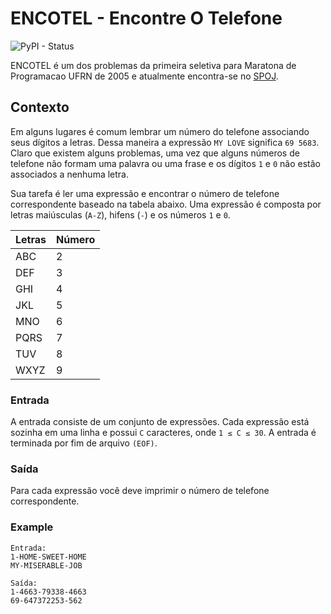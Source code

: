 # ENCOTEL - Encontre O Telefone
![PyPI - Status](https://img.shields.io/pypi/status/Django.svg)

ENCOTEL é um dos problemas da primeira seletiva para Maratona de Programacao UFRN de 2005 e atualmente encontra-se no [SPOJ](https://br.spoj.com/problems/ENCOTEL/).

## Contexto
Em alguns lugares é comum lembrar um número do telefone associando seus dígitos a letras. Dessa maneira a expressão `MY LOVE` significa `69 5683`. Claro que existem alguns problemas, uma vez que alguns números de telefone não formam uma palavra ou uma frase e os dígitos `1` e `0` não estão associados a nenhuma letra.

Sua tarefa é ler uma expressão e encontrar o número de telefone correspondente baseado na tabela abaixo. Uma expressão é composta por letras maiúsculas (`A-Z`), hifens (`-`) e os números `1` e `0`.

| Letras | Número |
| ------ | ------ |
| ABC | 2 |
| DEF | 3 |
| GHI | 4 |
| JKL | 5 |
| MNO | 6 |
| PQRS | 7 |
| TUV | 8 |
| WXYZ | 9 |

### Entrada
A entrada consiste de um conjunto de expressões. Cada expressão está sozinha em uma linha e possui `C` caracteres, onde `1 ≤ C ≤ 30`. A entrada é terminada por fim de arquivo `(EOF)`.

### Saída
Para cada expressão você deve imprimir o número de telefone correspondente.

### Example
```
Entrada:
1-HOME-SWEET-HOME
MY-MISERABLE-JOB

Saída:
1-4663-79338-4663
69-647372253-562
```
